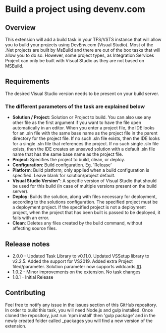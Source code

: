 # Build a project using devenv.com

## Overview

This extension will add a build task in your TFS/VSTS instance that will allow you to build your projects using DevEnv.com (Visual Studio). Most of the .Net projects are built by MsBuild and there are out of the box tasks that will allow you to do so. However, some project types, as Integration Services Project can only be built with Visual Studio as they are not based on MSBuild.

## Requirements

The desired Visual Studio version needs to be present on your build server.

### The different parameters of the task are explained below

* **Solution / Project**: Solution or Project to build. You can also use any other file as the first argument if you want to have the file open automatically in an editor. When you enter a project file, the IDE looks for an .sln file with the same base name as the project file in the parent directory for the project file. If no such .sln file exists, then the IDE looks for a single .sln file that references the project. If no such single .sln file exists, then the IDE creates an unsaved solution with a default .sln file name that has the same base name as the project file.
* **Project**: Specifies the project to build, clean, or deploy.
* **Configuration**: Build configuration. Eg. 'Release'
* **Platform**: Build platform; only applied when a build configuration is specified. Leave blank for solution/project default.
* **Visual Studio Version"**: A specific version of Visual Studio that should be used for this build (in case of multiple versions present on the build server).
* **Deploy**: Builds the solution, along with files necessary for deployment, according to the solutions configuration. The specified project must be a deployment project. If the specified project is not a deployment project, when the project that has been built is passed to be deployed, it fails with an error.
* **Clean**: Deletes any files created by the build command, without affecting source files.

## Release notes

* 2.0.0 - Updated Task Library to v0.11.0. Updated VSSetup library to v2.2.5. Added the support for VS2019. Added extra Project filed/parameter. Solution parameter now supports wildcards [#1](https://github.com/mmajcica/DevEnvBuild/issues/1).
* 1.0.2 - Minor improvements on the extension. No task changes
* 1.0.1 - Initial Release

## Contributing

Feel free to notify any issue in the issues section of this GitHub repository. In order to build this task, you will need Node.js and gulp installed. Once cloned the repository, just run 'npm install' then 'gulp package' and in the newly created folder called _packages you will find a new version of the extension.